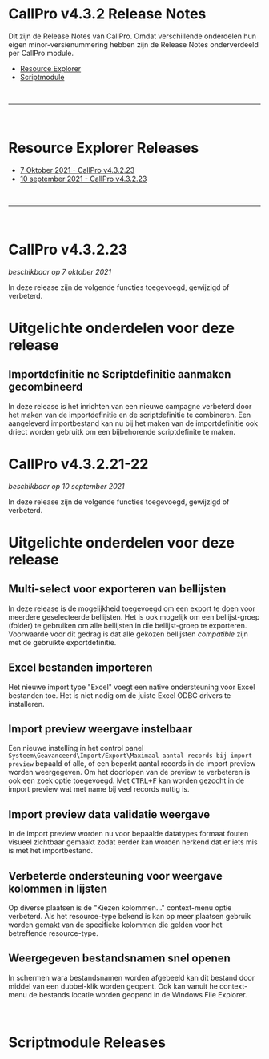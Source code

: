 # CallPro v4.3.2 Release Notes
Dit zijn de Release Notes van CallPro. Omdat verschillende onderdelen hun eigen minor-versienummering hebben zijn de Release Notes onderverdeeld per CallPro module. 

* [Resource Explorer](#resource-explorer-releases)
* [Scriptmodule](#scriptmodule-releases)

<br/>

***

<br/>

# Resource Explorer Releases

* [7 Oktober 2021 - CallPro v4.3.2.23](#callpro-v43223)
* [10 september 2021 - CallPro v4.3.2.23](#callpro-v43221-22)

<br/>

***

<br/>

# CallPro v4.3.2.23
*beschikbaar op 7 oktober 2021*

In deze release zijn de volgende functies toegevoegd, gewijzigd of verbeterd.


# Uitgelichte onderdelen voor deze release

## Importdefinitie ne Scriptdefinitie aanmaken gecombineerd
In deze release is het inrichten van een nieuwe campagne verbeterd door het maken van de importdefinitie en de scriptdefinitie te combineren. 
Een aangeleverd importbestand kan nu bij het maken van de importdefinitie ook driect worden gebruitk om een bijbehorende scriptdefinite te maken.


# CallPro v4.3.2.21-22
*beschikbaar op 10 september 2021*

In deze release zijn de volgende functies toegevoegd, gewijzigd of verbeterd.


# Uitgelichte onderdelen voor deze release

## Multi-select voor exporteren van bellijsten
In deze release is de mogelijkheid toegevoegd om een export te doen voor meerdere geselecteerde bellijsten. Het is ook mogelijk om een bellijst-groep (folder) te gebruiken om alle bellijsten in die bellijst-groep te exporteren. Voorwaarde voor dit gedrag is dat alle gekozen bellijsten *compatible* zijn met de gebruikte exportdefinitie.

## Excel bestanden importeren
Het nieuwe import type "Excel" voegt een native ondersteuning voor Excel bestanden toe. Het is niet nodig om de juiste Excel ODBC drivers te installeren.

## Import preview weergave instelbaar
Een nieuwe instelling in het control panel `Systeem\Geavanceerd\Import/Export\Maximaal aantal records bij import preview` bepaald of alle, of een beperkt aantal records in de import preview worden weergegeven.
Om het doorlopen van de preview te verbeteren is ook een zoek optie toegevoegd. Met <kbd>CTRL+F</kbd> kan worden gezocht in de import preview wat met name bij veel records nuttig is.

## Import preview data validatie weergave
In de import preview worden nu voor bepaalde datatypes formaat fouten visueel zichtbaar gemaakt zodat eerder kan worden herkend dat er iets mis is met het importbestand.

## Verbeterde ondersteuning voor weergave kolommen in lijsten
Op diverse plaatsen is de "Kiezen kolommen..." context-menu optie verbeterd. Als het resource-type bekend is kan op meer plaatsen gebruik worden gemakt van de specifieke kolommen die gelden voor het betreffende resource-type.

## Weergegeven bestandsnamen snel openen
In schermen wara bestandsnamen worden afgebeeld kan dit bestand door middel van een dubbel-klik worden geopent. Ook kan vanuit he context-menu de bestands locatie worden geopend in de Windows File Explorer.

<br/>

# Scriptmodule Releases
